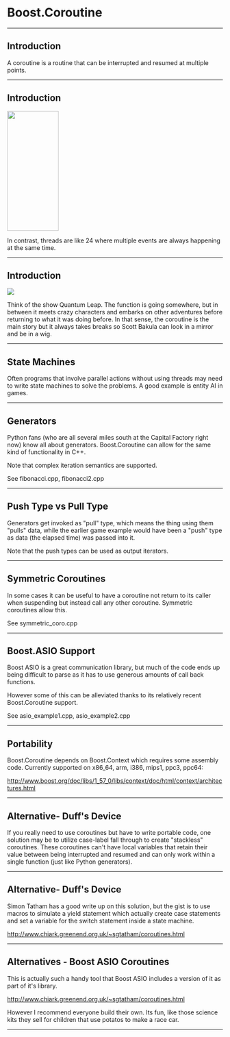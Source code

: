# Boost.Coroutine

---------

## Introduction

A coroutine is a routine that can be interrupted and resumed at multiple points.

---
## Introduction


<img src="pics/24h.jpg" width=120 height=280/>

In contrast, threads are like 24 where multiple events are always happening at the same time.

---
## Introduction

<img src="pics/ql.png"/>

Think of the show Quantum Leap. The function is going somewhere, but in between it meets crazy characters and embarks on other adventures before returning to what it was doing before. In that sense, the coroutine is the main story but it always takes breaks so Scott Bakula can look in a mirror and be in a wig.


---------
## State Machines

Often programs that involve parallel actions without using threads may need to write state machines to solve the problems. A good example is entity AI in games.

---------

## Generators

Python fans (who are all several miles south at the Capital Factory right now) know all about generators. Boost.Coroutine can allow for the same kind of functionality in C++.

Note that complex iteration semantics are supported.

See fibonacci.cpp, fibonacci2.cpp

---

## Push Type vs Pull Type

Generators get invoked as "pull" type, which means the thing using them "pulls" data, while the earlier game example would have been a "push" type as data (the elapsed time) was passed into it.

Note that the push types can be used as output iterators.

---
## Symmetric Coroutines

In some cases it can be useful to have a coroutine not return to its caller when suspending but instead call any other coroutine. Symmetric coroutines allow this.

See symmetric_coro.cpp


---------


## Boost.ASIO Support

Boost ASIO is a great communication library, but much of the code ends up being difficult to parse as it has to use generous amounts of call back functions.

However some of this can be alleviated thanks to its relatively recent Boost.Coroutine support.

See asio_example1.cpp, asio_example2.cpp


---------

## Portability

Boost.Coroutine depends on Boost.Context which requires some assembly code. Currently supported on x86_64, arm, i386, mips1, ppc3, ppc64:

http://www.boost.org/doc/libs/1_57_0/libs/context/doc/html/context/architectures.html


---------

## Alternative- Duff's Device

If you really need to use coroutines but have to write portable code, one solution may be to utilize case-label fall through to create "stackless" coroutines. These coroutines can't have local variables that retain their value between being interrupted and resumed and can only work within a single function (just like Python generators).

---

## Alternative- Duff's Device

Simon Tatham has a good write up on this solution, but the gist is to use macros to simulate a yield statement which actually create case statements and set a variable for the switch statement inside a state machine.

http://www.chiark.greenend.org.uk/~sgtatham/coroutines.html

---

## Alternatives - Boost ASIO Coroutines

This is actually such a handy tool that Boost ASIO includes a version of it as part of it's library.

http://www.chiark.greenend.org.uk/~sgtatham/coroutines.html

However I recommend everyone build their own. Its fun, like those science kits they sell for children that use potatos to make a race car.

---
